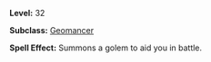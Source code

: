 <!-- TITLE: Spell: Permafrost Galmi -->

**Level:** 32

**Subclass:** [Geomancer](geomancer)

**Spell Effect:** Summons a golem to aid you in battle.